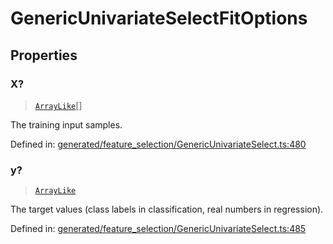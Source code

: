 # GenericUnivariateSelectFitOptions

## Properties

### X?

> [`ArrayLike`](../types/ArrayLike.md)[]

The training input samples.

Defined in:  [generated/feature\_selection/GenericUnivariateSelect.ts:480](https://github.com/transitive-bullshit/scikit-learn-ts/blob/92ab806/packages/sklearn/src/generated/feature_selection/GenericUnivariateSelect.ts#L480)

### y?

> [`ArrayLike`](../types/ArrayLike.md)

The target values (class labels in classification, real numbers in regression).

Defined in:  [generated/feature\_selection/GenericUnivariateSelect.ts:485](https://github.com/transitive-bullshit/scikit-learn-ts/blob/92ab806/packages/sklearn/src/generated/feature_selection/GenericUnivariateSelect.ts#L485)
